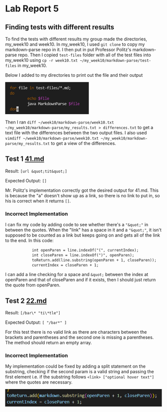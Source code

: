 # Lab Report 5
## Finding tests with different results
To find the tests with different results my group made the directories, my_week10 and week10. In my_week10, I used `git clone` to copy my markdown-parse repo in it. I then put in put Professor Politz's markdown-parse repo. Then I copied `test-files` folder with all of the test files into my_week10 using `cp -r week10.txt ~/my_week10/markdown-parse/test-files` in my_week10.

Below I added to my directories to print out the file and their output

![Image](img14.png)

Then I ran `diff ~/week10/markdown-parse/week10.txt ~/my_week10/markdown-parse/my_results.txt > differences.txt` to get a text file with the differences between the two output files. I also used `vimdiff ~/week10/markdown-parse/week10.txt ~/my_week10/markdown-parse/my_results.txt` to get a view of the differences. 

## Test 1 [41.md](https://github.com/ucsd-cse15l-w22/markdown-parse/blob/main/test-files/41.md)

Result: `[url &quot;tit&quot;]`

Expected Output: `[]`

Mr. Politz's implementation correctly got the desired output for 41.md. This is because the "a" doesn't show up as a link, so there is no link to put in, so his is correct when it returns `[]`.

### Incorrect Implementation
I can fix my code by adding code to see whether there's a `"&quot;"` in between the quotes. When the "link" has a space in it and a `"&quot;"`, it isn't supposed to be counted as a link but keeps going on and gets all of the link to the end. In this code:
```
            int openParen = line.indexOf("(", currentIndex);
            int closeParen = line.indexOf(")", openParen);
            toReturn.add(line.substring(openParen + 1, closeParen));
            currentIndex = closeParen + 1;
```
I can add a line checking for a space and `&quot;` between the index at openParen and that of closeParen and if it exists, then I should just return the quote from openParen.

## Test 2 [22.md](https://github.com/ucsd-cse15l-w22/markdown-parse/blob/main/test-files/22.md)

Result: `[/bar\* "ti\*tle"]`

Expected Output: `[ "/bar*" ]`

For this test there is no valid link as there are characters between the brackets and parentheses and the second one is missing a parentheses. The method should return an empty array. 

### Incorrect Implementation
My implementation could be fixed by adding a split statement on the substring, checking if the second param is a valid string and passing the first element i.e. if the substring follows ```<link> ["optional hover text"]``` where the quotes are necessary.

![Image](img15.png)

